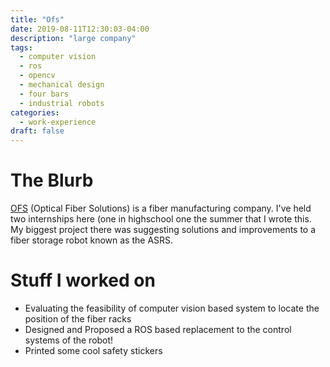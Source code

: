 ```yaml
---
title: "Ofs"
date: 2019-08-11T12:30:03-04:00
description: "large company"
tags:
  - computer vision
  - ros
  - opencv
  - mechanical design
  - four bars
  - industrial robots
categories:
  - work-experience
draft: false
---
```


# The Blurb

[OFS](https://www.ofsoptics.com/) (Optical Fiber Solutions) is a fiber manufacturing company. I've held two internships here (one in highschool one the summer that I wrote this. My biggest project there was suggesting solutions and improvements to a fiber storage robot known as the ASRS. 

# Stuff I worked on
  - Evaluating the feasibility of computer vision based system to locate the position of the fiber racks
  - Designed and Proposed a ROS based replacement to the control systems of the robot! 
  - Printed some cool safety stickers

